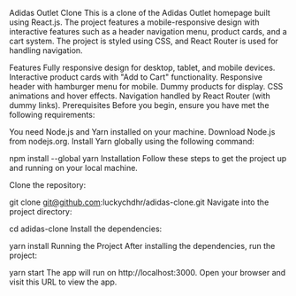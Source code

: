 Adidas Outlet Clone
This is a clone of the Adidas Outlet homepage built using React.js. The project features a mobile-responsive design with interactive features such as a header navigation menu, product cards, and a cart system. The project is styled using CSS, and React Router is used for handling navigation.

Features
Fully responsive design for desktop, tablet, and mobile devices.
Interactive product cards with "Add to Cart" functionality.
Responsive header with hamburger menu for mobile.
Dummy products for display.
CSS animations and hover effects.
Navigation handled by React Router (with dummy links).
Prerequisites
Before you begin, ensure you have met the following requirements:

You need Node.js and Yarn installed on your machine.
Download Node.js from nodejs.org.
Install Yarn globally using the following command:

npm install --global yarn
Installation
Follow these steps to get the project up and running on your local machine.

Clone the repository:

git clone git@github.com:luckychdhr/adidas-clone.git
Navigate into the project directory:

cd adidas-clone
Install the dependencies:

yarn install
Running the Project
After installing the dependencies, run the project:

yarn start
The app will run on http://localhost:3000. Open your browser and visit this URL to view the app.
